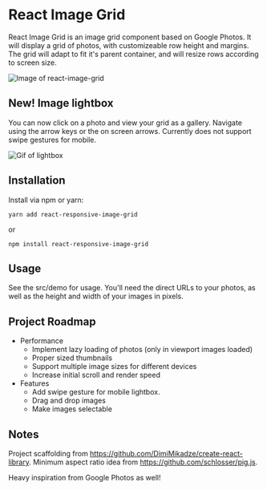 # React Image Grid

React Image Grid is an image grid component based on Google Photos. It will display a grid of photos, with customizeable row height and margins. The grid will adapt to fit it's parent container, and will resize rows according to screen size.

![Image of react-image-grid](https://i.imgur.com/KzZEowS.jpg)

## New! Image lightbox
You can now click on a photo and view your grid as a gallery. Navigate using the arrow keys or the on screen arrows. Currently does not support swipe gestures for mobile.

![Gif of lightbox](https://media.giphy.com/media/5eFuUP0hWfPRd6Yxpo/giphy.gif)

## Installation
Install via npm or yarn:

    yarn add react-responsive-image-grid
or

    npm install react-responsive-image-grid

## Usage
See the src/demo for usage. You'll need the direct URLs to your photos, as well as the height and width of your images in pixels.

## Project Roadmap
- Performance
    - Implement lazy loading of photos (only in viewport images loaded)
    - Proper sized thumbnails
    - Support multiple image sizes for different devices
    - Increase initial scroll and render speed
- Features
    - Add swipe gesture for mobile lightbox.
    - Drag and drop images
    - Make images selectable

## Notes
Project scaffolding from https://github.com/DimiMikadze/create-react-library. Minimum aspect ratio idea from https://github.com/schlosser/pig.js.

Heavy inspiration from Google Photos as well!
